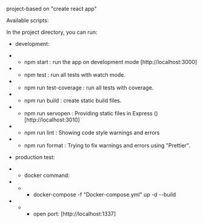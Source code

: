 project-based on "create react app"

Available scripts:

In the project directory, you can run:

- development:

- - npm start : run the app on development mode [http://localhost:3000]
- - npm test : run all tests with watch mode.
- - npm run test-coverage :  run all tests with coverage.
- - npm run build : create static build files.
- - npm run servopen : Providing static files in Express () [http://localhost:3010]
- - npm run lint : Showing code style warnings and errors
- - npm run format : Trying to fix warnings and errors using "Prettier".
- production test:

- - docker command:

- - - docker-compose -f "Docker-compose.yml" up -d --build

- - - open port: [http://localhost:1337]
